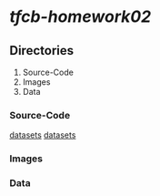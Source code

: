# *tfcb-homework02*
## Directories
1. Source-Code
2. Images
3. Data
### Source-Code
[datasets](https://github.com/jazasnow/tfcb-homework02/blob/main/source-code/2020-10-18_dataset_01.py)
[datasets](../tfcb-homework02/blob/main/source-code/2020-10-18_dataset_01.py)
### Images
### Data

